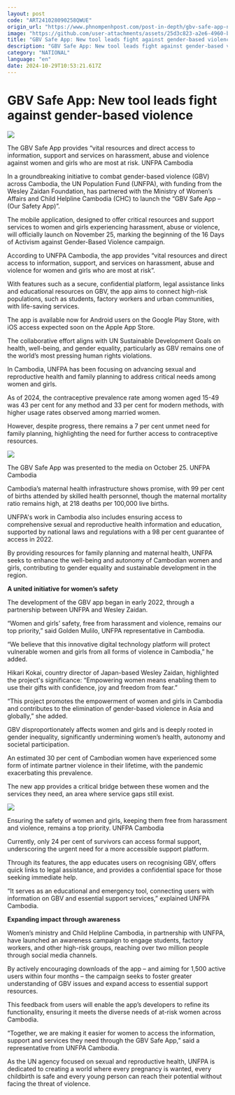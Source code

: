```yaml
---
layout: post
code: "ART241028090258QWUE"
origin_url: "https://www.phnompenhpost.com/post-in-depth/gbv-safe-app-new-tool-leads-fight-against-gender-based-violence"
image: "https://github.com/user-attachments/assets/25d3c823-a2e6-4960-be39-9cf38ecb4649"
title: "GBV Safe App: New tool leads fight against gender-based violence"
description: "​​GBV Safe App: New tool leads fight against gender-based violence​"
category: "NATIONAL"
language: "en"
date: 2024-10-29T10:53:21.617Z
---
```


# GBV Safe App: New tool leads fight against gender-based violence

![](https://github.com/user-attachments/assets/f194a1f0-7d31-4c5c-9f7d-33b9b117f97f)

The GBV Safe App provides “vital resources and direct access to information, support and services on harassment, abuse and violence against women and girls who are most at risk. UNFPA Cambodia

In a groundbreaking initiative to combat gender-based violence (GBV) across Cambodia, the UN Population Fund (UNFPA), with funding from the Wesley Zaidan Foundation, has partnered with the Ministry of Women’s Affairs and Child Helpline Cambodia (CHC) to launch the “GBV Safe App – (Our Safety App)”.

The mobile application, designed to offer critical resources and support services to women and girls experiencing harassment, abuse or violence, will officially launch on November 25, marking the beginning of the 16 Days of Activism against Gender-Based Violence campaign.

According to UNFPA Cambodia, the app provides “vital resources and direct access to information, support, and services on harassment, abuse and violence for women and girls who are most at risk”. 

With features such as a secure, confidential platform, legal assistance links and educational resources on GBV, the app aims to connect high-risk populations, such as students, factory workers and urban communities, with life-saving services. 

The app is available now for Android users on the Google Play Store, with iOS access expected soon on the Apple App Store.

The collaborative effort aligns with UN Sustainable Development Goals on health, well-being, and gender equality, particularly as GBV remains one of the world’s most pressing human rights violations.

In Cambodia, UNFPA has been focusing on advancing sexual and reproductive health and family planning to address critical needs among women and girls. 

As of 2024, the contraceptive prevalence rate among women aged 15-49 was 43 per cent for any method and 33 per cent for modern methods, with higher usage rates observed among married women. 

However, despite progress, there remains a 7 per cent unmet need for family planning, highlighting the need for further access to contraceptive resources.

![](https://github.com/user-attachments/assets/c74cd9c5-b485-4aad-870a-8b7a8154de8f)

The GBV Safe App was presented to the media on October 25. UNFPA Cambodia

Cambodia’s maternal health infrastructure shows promise, with 99 per cent of births attended by skilled health personnel, though the maternal mortality ratio remains high, at 218 deaths per 100,000 live births​.

UNFPA's work in Cambodia also includes ensuring access to comprehensive sexual and reproductive health information and education, supported by national laws and regulations with a 98 per cent guarantee of access in 2022. 

By providing resources for family planning and maternal health, UNFPA seeks to enhance the well-being and autonomy of Cambodian women and girls, contributing to gender equality and sustainable development in the region.

**A united initiative for women’s safety**

The development of the GBV app began in early 2022, through a partnership between UNFPA and Wesley Zaidan.

“Women and girls’ safety, free from harassment and violence, remains our top priority,” said Golden Mulilo, UNFPA representative in Cambodia. 

“We believe that this innovative digital technology platform will protect vulnerable women and girls from all forms of violence in Cambodia,” he added.

Hikari Kokai, country director of Japan-based Wesley Zaidan, highlighted the project's significance: “Empowering women means enabling them to use their gifts with confidence, joy and freedom from fear.”

“This project promotes the empowerment of women and girls in Cambodia and contributes to the elimination of gender-based violence in Asia and globally,” she added.

GBV disproportionately affects women and girls and is deeply rooted in gender inequality, significantly undermining women’s health, autonomy and societal participation. 

An estimated 30 per cent of Cambodian women have experienced some form of intimate partner violence in their lifetime, with the pandemic exacerbating this prevalence.

The new app provides a critical bridge between these women and the services they need, an area where service gaps still exist. 

![](https://github.com/user-attachments/assets/aa469150-ee11-466e-9d6c-b94bd0bb3e27)

Ensuring the safety of women and girls, keeping them free from harassment and violence, remains a top priority. UNFPA Cambodia

Currently, only 24 per cent of survivors can access formal support, underscoring the urgent need for a more accessible support platform.

Through its features, the app educates users on recognising GBV, offers quick links to legal assistance, and provides a confidential space for those seeking immediate help. 

“It serves as an educational and emergency tool, connecting users with information on GBV and essential support services,” explained UNFPA Cambodia.

**Expanding impact through awareness**

Women’s ministry and Child Helpline Cambodia, in partnership with UNFPA, have launched an awareness campaign to engage students, factory workers, and other high-risk groups, reaching over two million people through social media channels.

By actively encouraging downloads of the app – and aiming for 1,500 active users within four months – the campaign seeks to foster greater understanding of GBV issues and expand access to essential support resources. 

This feedback from users will enable the app’s developers to refine its functionality, ensuring it meets the diverse needs of at-risk women across Cambodia.

“Together, we are making it easier for women to access the information, support and services they need through the GBV Safe App,” said a representative from UNFPA Cambodia. 

As the UN agency focused on sexual and reproductive health, UNFPA is dedicated to creating a world where every pregnancy is wanted, every childbirth is safe and every young person can reach their potential without facing the threat of violence.